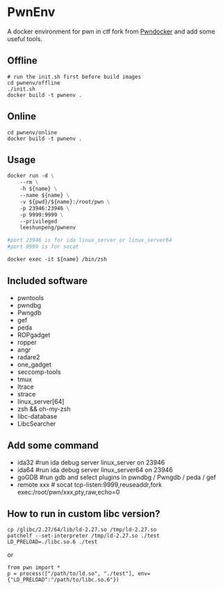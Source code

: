 # PwnEnv
A docker environment for pwn in ctf fork from [Pwndocker](https://github.com/skysider/pwndocker) and add some useful tools.

## Offline

```
# run the init.sh first before build images
cd pwnenv/offline
./init.sh
docker build -t pwnenv .

```



## Online

```
cd pwnenv/online
docker build -t pwnenv .
```



## Usage
```dockerfile
docker run -d \
    --rm \
    -h ${name} \
    --name ${name} \
    -v ${pwd}/${name}:/root/pwn \
    -p 23946:23946 \
    -p 9999:9999 \
    --privileged
    leeshunpeng/pwnenv

#port 23946 is for ida linux_server or linux_server64
#port 9999 is for socat

docker exec -it ${name} /bin/zsh
```

## Included software
- pwntools
- pwndbg
- Pwngdb
- gef
- peda
- ROPgadget
- ropper
- angr
- radare2
- one_gadget
- seccomp-tools
- tmux
- ltrace
- strace
- linux_server[64]
- zsh && oh-my-zsh
- libc-database
- LibcSearcher

## Add some command
- ida32 #run ida debug server linux_server on 23946
- ida64 #run ida debug server linux_server64 on 23946
- goGDB  #run gdb and select plugins in pwndbg / Pwngdb / peda / gef
- remote xxx  # socat tcp-listen:9999,reuseaddr,fork exec:/root/pwn/xxx,pty,raw,echo=0


## How to run in custom libc version?
```
cp /glibc/2.27/64/lib/ld-2.27.so /tmp/ld-2.27.so
patchelf --set-interpreter /tmp/ld-2.27.so ./test
LD_PRELOAD=./libc.so.6 ./test
```

or

```
from pwn import *
p = process(["/path/to/ld.so", "./test"], env={"LD_PRELOAD":"/path/to/libc.so.6"})
```

